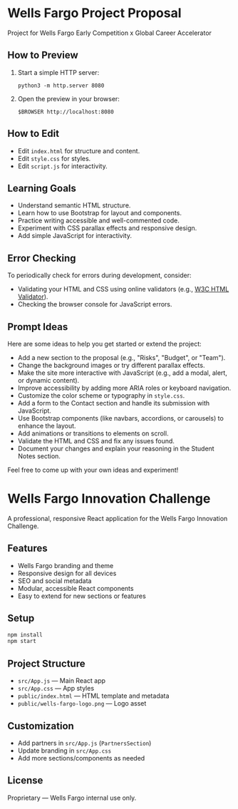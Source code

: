 # Wells Fargo Project Proposal

Project for Wells Fargo Early Competition x Global Career Accelerator

## How to Preview

1. Start a simple HTTP server:
   ```
   python3 -m http.server 8080
   ```
2. Open the preview in your browser:
   ```
   $BROWSER http://localhost:8080
   ```

## How to Edit

- Edit `index.html` for structure and content.
- Edit `style.css` for styles.
- Edit `script.js` for interactivity.

## Learning Goals

- Understand semantic HTML structure.
- Learn how to use Bootstrap for layout and components.
- Practice writing accessible and well-commented code.
- Experiment with CSS parallax effects and responsive design.
- Add simple JavaScript for interactivity.

## Error Checking

To periodically check for errors during development, consider:
- Validating your HTML and CSS using online validators (e.g., [W3C HTML Validator](https://validator.w3.org/)).
- Checking the browser console for JavaScript errors.

## Prompt Ideas

Here are some ideas to help you get started or extend the project:

- Add a new section to the proposal (e.g., "Risks", "Budget", or "Team").
- Change the background images or try different parallax effects.
- Make the site more interactive with JavaScript (e.g., add a modal, alert, or dynamic content).
- Improve accessibility by adding more ARIA roles or keyboard navigation.
- Customize the color scheme or typography in `style.css`.
- Add a form to the Contact section and handle its submission with JavaScript.
- Use Bootstrap components (like navbars, accordions, or carousels) to enhance the layout.
- Add animations or transitions to elements on scroll.
- Validate the HTML and CSS and fix any issues found.
- Document your changes and explain your reasoning in the Student Notes section.

Feel free to come up with your own ideas and experiment!

# Wells Fargo Innovation Challenge

A professional, responsive React application for the Wells Fargo Innovation Challenge.

## Features

- Wells Fargo branding and theme
- Responsive design for all devices
- SEO and social metadata
- Modular, accessible React components
- Easy to extend for new sections or features

## Setup

```bash
npm install
npm start
```

## Project Structure

- `src/App.js` — Main React app
- `src/App.css` — App styles
- `public/index.html` — HTML template and metadata
- `public/wells-fargo-logo.png` — Logo asset

## Customization

- Add partners in `src/App.js` (`PartnersSection`)
- Update branding in `src/App.css`
- Add more sections/components as needed

## License

Proprietary — Wells Fargo internal use only.